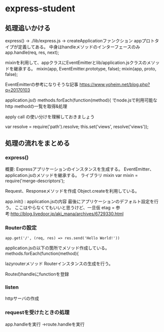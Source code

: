 # express-student

## 処理追いかける
express()
->
./lib/express.js
->
createApplicationファンクション
appプロトタイプが定義してある。
中身はhandleメソッドのインターフェースのみ
app.handle(req, res, next);

mixinを利用して、appクラスにEventEmitterとlib/application.jsクラスのメソッドを継承する。
  mixin(app, EventEmitter.prototype, false);
  mixin(app, proto, false);




EventEmitterの参考になりそうな記事
https://www.yoheim.net/blog.php?q=20170103



application.jsの
methods.forEach(function(method){
でnode.jsで利用可能なhttp methodの一覧を取得&処理


apply
call
の使い分けを理解しておきましょう

var resolve = require('path').resolve;
this.set('views', resolve('views'));




## 処理の流れをまとめる
### express()
概要: Expressアプリケーションのインスタンスを生成する。
EventEmitter、application.jsのメソッドを継承する。
ライブラリ mixin
  var mixin = require('merge-descriptors');

Request、Responseメソッドを作成
Object.createを利用している。

app.init()  : application.jsの内容
最後にアプリケーションのデフォルト設定を行う。
ここはやらなくてもいいと思うけど、一旦仮
etag = 参考:http://blog.livedoor.jp/aki_mana/archives/6729330.html

### Routerの設定
    app.get('/', (req, res) => res.send('Hello World!'))
application.jsの以下の箇所でメソッド作成している。
methods.forEach(function(method){

lazyrouterメソッド
Routerインスタンスの生成を行う。

Routeのhandleにfunctionを登録

### listen
httpサーバの作成

### requestを受けたときの処理
app.handleを実行
->route.handleを実行
